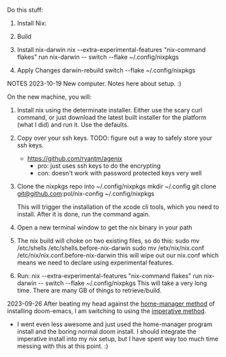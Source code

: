  
Do this stuff: 
1. Install Nix: 
2. Build

3. Install nix-darwin
   nix --extra-experimental-features "nix-command flakes"  run nix-darwin -- switch --flake ~/.config/nixpkgs

4. Apply Changes
   darwin-rebuild switch --flake ~/.config/nixpkgs

NOTES
2023-10-19
New computer.  Notes here about setup. :)

On the new machine, you will: 

1. Install nix using the determinate installer.  Either use the scary curl command, or just download the latest built installer for the platform (what I did) and run it.  Use the defaults. 
2. Copy over your ssh keys. 
   TODO: figure out a way to safely store your ssh keys.
   - https://github.com/ryantm/agenix
	 - pro: just uses ssh keys to do the encrypting
	 - con: doesn't work with password protected keys very well
3. Clone the nixpkgs repo into ~/.config/nixpkgs
   mkdir ~/.config
   git clone git@github.com:pol/nix-config ~/.config/nixpkgs

   This will trigger the installation of the xcode cli tools, which you need to install.
   After it is done, run the command again.
4. Open a new terminal window to get the nix binary in your path
5. The nix build will choke on two existing files, so do this: 
   sudo mv /etc/shells /etc/shells.before-nix-darwin
   sudo mv /etx/nix/nix.conf /etc/nix/nix.conf.before-nix-darwin 
   this will wipe out our nix.conf which means we need to declare using experimental features.
5. Run: nix --extra-experimental-features "nix-command flakes" run nix-darwin -- switch --flake ~/.config/nixpkgs
   This will take a very long time.  There are many GB of things to retrieve/build.

2023-09-26
After beating my head against the [home-manager method](https://github.com/nix-community/nix-doom-emacs/blob/master/docs/reference.md#with-flakes) of installing doom-emacs, I am switching to using the [imperative method](https://github.com/hlissner/dotfiles/blob/master/modules/editors/emacs.nix). 
- I went even less awesome and just used the home-manager program install and the boring normal doom install.  I should integrate the imperative install into my nix setup, but I have spent way too much time messing with this at this point. :)

